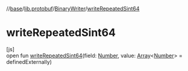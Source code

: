 //[base](../../../index.md)/[lib.protobuf](../index.md)/[BinaryWriter](index.md)/[writeRepeatedSint64](write-repeated-sint64.md)

# writeRepeatedSint64

[js]\
open fun [writeRepeatedSint64](write-repeated-sint64.md)(field: [Number](https://kotlinlang.org/api/latest/jvm/stdlib/kotlin/-number/index.html), value: [Array](https://kotlinlang.org/api/latest/jvm/stdlib/kotlin/-array/index.html)&lt;[Number](https://kotlinlang.org/api/latest/jvm/stdlib/kotlin/-number/index.html)&gt; = definedExternally)
